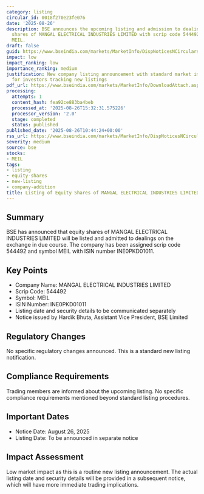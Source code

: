 ```yaml
---
category: listing
circular_id: 0018f270e23fe076
date: '2025-08-26'
description: BSE announces the upcoming listing and admission to dealings of equity
  shares of MANGAL ELECTRICAL INDUSTRIES LIMITED with scrip code 544492 and symbol
  MEIL.
draft: false
guid: https://www.bseindia.com/markets/MarketInfo/DispNoticesNCirculars.aspx?Noticeid={A6842196-75DD-4023-B1D1-79D7BD64EBD6}&noticeno=20250826-13&dt=08/26/2025&icount=13&totcount=56&flag=0
impact: low
impact_ranking: low
importance_ranking: medium
justification: New company listing announcement with standard market impact, important
  for investors tracking new listings
pdf_url: https://www.bseindia.com/markets/MarketInfo/DownloadAttach.aspx?id=20250826-13&attachedId=
processing:
  attempts: 1
  content_hash: fea92ce883ba4beb
  processed_at: '2025-08-26T15:32:31.575226'
  processor_version: '2.0'
  stage: completed
  status: published
published_date: '2025-08-26T10:44:24+00:00'
rss_url: https://www.bseindia.com/markets/MarketInfo/DispNoticesNCirculars.aspx?Noticeid={A6842196-75DD-4023-B1D1-79D7BD64EBD6}&noticeno=20250826-13&dt=08/26/2025&icount=13&totcount=56&flag=0
severity: medium
source: bse
stocks:
- MEIL
tags:
- listing
- equity-shares
- new-listing
- company-addition
title: Listing of Equity Shares of MANGAL ELECTRICAL INDUSTRIES LIMITED
---
```


## Summary

BSE has announced that equity shares of MANGAL ELECTRICAL INDUSTRIES LIMITED will be listed and admitted to dealings on the exchange in due course. The company has been assigned scrip code 544492 and symbol MEIL with ISIN number INE0PKD01011.

## Key Points

- Company Name: MANGAL ELECTRICAL INDUSTRIES LIMITED
- Scrip Code: 544492
- Symbol: MEIL
- ISIN Number: INE0PKD01011
- Listing date and security details to be communicated separately
- Notice issued by Hardik Bhuta, Assistant Vice President, BSE Limited

## Regulatory Changes

No specific regulatory changes announced. This is a standard new listing notification.

## Compliance Requirements

Trading members are informed about the upcoming listing. No specific compliance requirements mentioned beyond standard listing procedures.

## Important Dates

- Notice Date: August 26, 2025
- Listing Date: To be announced in separate notice

## Impact Assessment

Low market impact as this is a routine new listing announcement. The actual listing date and security details will be provided in a subsequent notice, which will have more immediate trading implications.